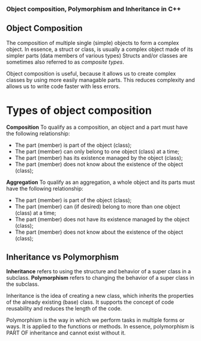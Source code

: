 ### Object composition, Polymorphism and Inheritance in  C++

## Object Composition

The composition of multiple single (simple) objects to form a complex object. 
In essence, a struct or class, is usually a complex object made of its simpler parts (data members of various types)
Structs and/or classes are sometimes also referred to as *composite types*.

Object composition is useful, because it allows us to create complex classes by using more easily managable parts. This reduces complexity and allows us to 
write code faster with less errors.


# Types of object composition
**Composition**
To qualify as a composition, an object and a part must have the following relationship:
- The part (member) is part of the object (class);
- The part (member) can only belong to one object (class) at a time;
- The part (member) has its existence managed by the object (class);
- The part (member) does not know about the existence of the object (class);

**Aggregation**
To qualify as an aggregation, a whole object and its parts must have the following relationship:
- The part (member) is part of the object (class);
- The part (member) can (if desired) belong to more than one object (class) at a time;
- The part (member) does not have its existence managed by the object (class);
- The part (member) does not know about the existence of the object (class);

## Inheritance vs Polymorphism 

**Inheritance** refers to using the structure and behavior of a super class in a subclass.
**Polymorphism** refers to changing the behavior of a super class in the subclass.

Inheritance is the idea of creating a new class, which inherits the properties of the already existing (base) class. 
It supports the concept of code reusability and reduces the length of the code.

Polymorphism is the way in which we perform tasks in multiple forms or ways. It is applied to the functions or methods. 
In essence, polymorphism is PART OF inheritance and cannot exist without it.





